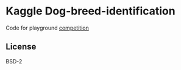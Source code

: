 # Kaggle Dog-breed-identification

Code for playground [competition](https://www.kaggle.com/c/dog-breed-identification)

## License

BSD-2